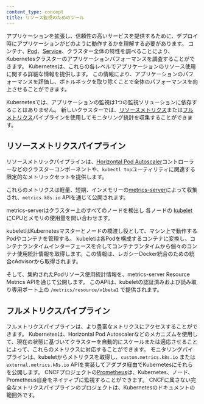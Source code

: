 ```yaml
---
content_type: concept
title: リソース監視のためのツール
---
```


<!-- overview -->

アプリケーションを拡張し、信頼性の高いサービスを提供するために、デプロイ時にアプリケーションがどのように動作するかを理解する必要があります。
コンテナ、[Pod](/docs/concepts/workloads/pods/)、[Service](/docs/concepts/services-networking/service/)、クラスター全体の特性を調べることにより、Kubernetesクラスターのアプリケーションパフォーマンスを調査することができます。
Kubernetesは、これらの各レベルでアプリケーションのリソース使用に関する詳細な情報を提供します。
この情報により、アプリケーションのパフォーマンスを評価し、ボトルネックを取り除くことで全体のパフォーマンスを向上させることができます。

<!-- body -->

Kubernetesでは、アプリケーションの監視は1つの監視ソリューションに依存することはありません。
新しいクラスターでは、[リソースメトリクス](#resource-metrics-pipeline)または[フルメトリクス](#full-metrics-pipeline)パイプラインを使用してモニタリング統計を収集することができます。

## リソースメトリクスパイプライン

リソースメトリックパイプラインは、[Horizontal Pod Autoscaler](/docs/tasks/run-application/horizontal-pod-autoscale/)コントローラーなどのクラスターコンポーネントや、`kubectl top`ユーティリティに関連する限定的なメトリックセットを提供します。

これらのメトリクスは軽量、短期、インメモリーの[metrics-server](https://github.com/kubernetes-sigs/metrics-server)によって収集され、`metrics.k8s.io` APIを通じて公開されます。

metrics-serverはクラスター上のすべてのノードを検出し
各ノードの [kubelet](/docs/reference/command-line-tools-reference/kubelet/) にCPUとメモリの使用量を問い合わせます。

kubeletはKubernetesマスターとノードの橋渡し役として、マシン上で動作するPodやコンテナを管理する。
kubeletは各Podを構成するコンテナに変換し、コンテナランタイムインターフェースを介してコンテナランタイムから個々のコンテナ使用統計情報を取得します。この情報は、レガシーDocker統合のための統合cAdvisorから取得されます。

そして、集約されたPodリソース使用統計情報を、metrics-server Resource Metrics APIを通じて公開します。
このAPIは、kubeletの認証済みおよび読み取り専用ポート上の `/metrics/resource/v1beta1` で提供されます。

## フルメトリクスパイプライン

フルメトリクスパイプラインは、より豊富なメトリクスにアクセスすることができます。
Kubernetesは、Horizontal Pod Autoscalerなどのメカニズムを使用して、現在の状態に基づいてクラスターを自動的にスケールまたは適応させることによって、これらのメトリクスに対応することができます。
モニタリングパイプラインは、kubeletからメトリクスを取得し、`custom.metrics.k8s.io` または `external.metrics.k8s.io` APIを実装してアダプタ経由でKubernetesにそれらを公開します。
CNCFプロジェクトの[Prometheus](https://prometheus.io)は、Kubernetes、ノード、Prometheus自身をネイティブに監視することができます。
CNCFに属さない完全なメトリクスパイプラインのプロジェクトは、Kubernetesのドキュメントの範囲外です。



